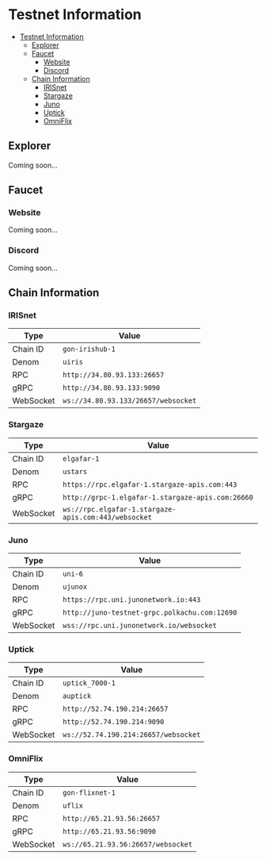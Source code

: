 # Testnet Information

- [Testnet Information](#testnet-information)
  - [Explorer](#explorer)
  - [Faucet](#faucet)
    - [Website](#website)
    - [Discord](#discord)
  - [Chain Information](#chain-information)
    - [IRISnet](#irisnet)
    - [Stargaze](#stargaze)
    - [Juno](#juno)
    - [Uptick](#uptick)
    - [OmniFlix](#omniflix)

## Explorer

Coming soon...

## Faucet

### Website

Coming soon...

### Discord

Coming soon...

## Chain Information

### IRISnet

| Type      | Value                               |
| --------- | ----------------------------------- |
| Chain ID  | `gon-irishub-1`                     |
| Denom     | `uiris`                             |
| RPC       | `http://34.80.93.133:26657`         |
| gRPC      | `http://34.80.93.133:9090`          |
| WebSocket | `ws://34.80.93.133/26657/websocket` |

### Stargaze

| Type      | Value                                                |
| --------- | ---------------------------------------------------- |
| Chain ID  | `elgafar-1`                                          |
| Denom     | `ustars`                                             |
| RPC       | `https://rpc.elgafar-1.stargaze-apis.com:443`        |
| gRPC      | `http://grpc-1.elgafar-1.stargaze-apis.com:26660`    |
| WebSocket | `ws://rpc.elgafar-1.stargaze-apis.com:443/websocket` |

### Juno

| Type      | Value                                         |
| --------- | --------------------------------------------- |
| Chain ID  | `uni-6`                                       |
| Denom     | `ujunox`                                      |
| RPC       | `https://rpc.uni.junonetwork.io:443`          |
| gRPC      | `http://juno-testnet-grpc.polkachu.com:12690` |
| WebSocket | `wss://rpc.uni.junonetwork.io/websocket`      |

### Uptick

| Type      | Value                                |
| --------- | ------------------------------------ |
| Chain ID  | `uptick_7000-1`                      |
| Denom     | `auptick`                            |
| RPC       | `http://52.74.190.214:26657`         |
| gRPC      | `http://52.74.190.214:9090`          |
| WebSocket | `ws://52.74.190.214:26657/websocket` |

### OmniFlix

| Type      | Value                              |
| --------- | ---------------------------------- |
| Chain ID  | `gon-flixnet-1`                    |
| Denom     | `uflix`                            |
| RPC       | `http://65.21.93.56:26657`         |
| gRPC      | `http://65.21.93.56:9090`          |
| WebSocket | `ws://65.21.93.56:26657/websocket` |
